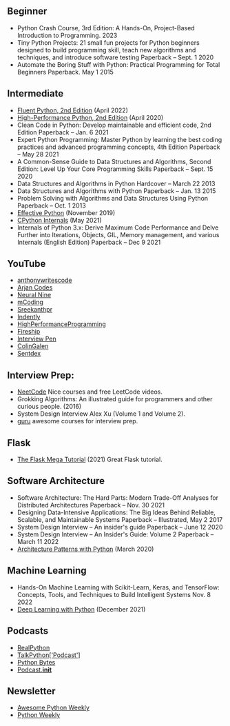 ## Beginner
- Python Crash Course, 3rd Edition: A Hands-On, Project-Based Introduction to Programming. 2023
- Tiny Python Projects: 21 small fun projects for Python beginners designed to build programming skill, teach new algorithms and techniques, and introduce software testing Paperback – Sept. 1 2020
- Automate the Boring Stuff with Python: Practical Programming for Total Beginners Paperback. May 1 2015
  
## Intermediate
- [Fluent Python, 2nd Edition](https://www.oreilly.com/library/view/fluent-python-2nd/9781492056348/) (April 2022)
- [High-Performance Python, 2nd Edition](https://www.oreilly.com/library/view/high-performance-python/9781492055013/) (April 2020)
- Clean Code in Python: Develop maintainable and efficient code, 2nd Edition Paperback – Jan. 6 2021
- Expert Python Programming: Master Python by learning the best coding practices and advanced programming concepts, 4th Edition Paperback – May 28 2021
- A Common-Sense Guide to Data Structures and Algorithms, Second Edition: Level Up Your Core Programming Skills Paperback – Sept. 15 2020
- Data Structures and Algorithms in Python Hardcover – March 22 2013
- Data Structures and Algorithms with Python Paperback – Jan. 13 2015
- Problem Solving with Algorithms and Data Structures Using Python Paperback – Oct. 1 2013
- [Effective Python](https://effectivepython.com/) (November 2019)
- [CPython Internals](https://realpython.com/products/cpython-internals-book/) (May 2021)
- Internals of Python 3.x: Derive Maximum Code Performance and Delve Further into Iterations, Objects, GIL, Memory management, and various Internals (English Edition) Paperback – Dec 9 2021
## YouTube
- [anthonywritescode](https://www.youtube.com/@anthonywritescode)
- [Arjan Codes](https://www.youtube.com/@ArjanCodes)
- [Neural Nine](https://www.youtube.com/@NeuralNine)
- [mCoding](https://www.youtube.com/@mCoding)
- [Sreekanthpr](https://www.youtube.com/@sreekanthpr)
- [Indently](https://www.youtube.com/@Indently)
- [HighPerformanceProgramming](https://www.youtube.com/@HighPerformanceProgramming/videos)
- [Fireship](https://www.youtube.com/@Fireship)
- [Interview Pen](https://www.youtube.com/@interviewpen/featured)
- [ColinGalen](https://www.youtube.com/@ColinGalen)
- [Sentdex](https://www.youtube.com/@sentdex/featured)
  
## Interview Prep:
- [NeetCode](https://neetcode.io/) Nice courses and free LeetCode videos.
- Grokking Algorithms: An illustrated guide for programmers and other curious people. (2016)
- System Design Interview Alex Xu (Volume 1 and Volume 2).
- [guru](https://www.designgurus.io/) awesome courses for interview prep.

## Flask
- [The Flask Mega Tutorial](https://blog.miguelgrinberg.com/post/the-flask-mega-tutorial-part-i-hello-world) (2021) Great Flask tutorial.

## Software Architecture
- Software Architecture: The Hard Parts: Modern Trade-Off Analyses for Distributed Architectures Paperback – Nov. 30 2021
- Designing Data-Intensive Applications: The Big Ideas Behind Reliable, Scalable, and Maintainable Systems Paperback – Illustrated, May 2 2017
- System Design Interview – An insider's guide Paperback – June 12 2020
- System Design Interview – An Insider's Guide: Volume 2 Paperback – March 11 2022
- [Architecture Patterns with Python](http://www.cosmicpython.com/book/preface.html) (March 2020)

## Machine Learning
- Hands-On Machine Learning with Scikit-Learn, Keras, and TensorFlow: Concepts, Tools, and Techniques to Build Intelligent Systems Nov. 8 2022
- [Deep Learning with Python](https://www.manning.com/books/deep-learning-with-python-second-edition) (December 2021)

## Podcasts
- [RealPython](https://realpython.com/podcasts/rpp/)
- [TalkPython['Podcast']](https://talkpython.fm/)
- [Python Bytes](https://pythonbytes.fm/)
- [Podcast.__init__](https://www.pythonpodcast.com/)

## Newsletter
- [Awesome Python Weekly](https://python.libhunt.com/newsletter)
- [Python Weekly](https://pythonweekly.com/)
